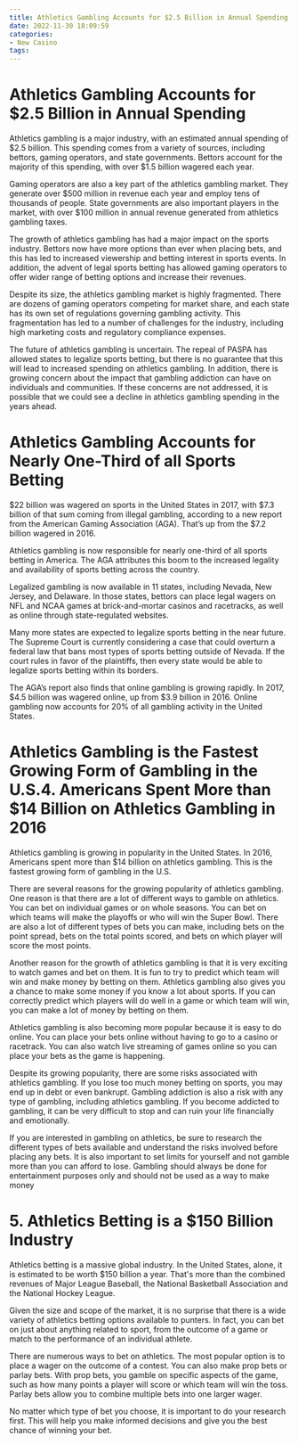 ```yaml
---
title: Athletics Gambling Accounts for $2.5 Billion in Annual Spending
date: 2022-11-30 18:09:59
categories:
- New Casino
tags:
---
```



#  Athletics Gambling Accounts for $2.5 Billion in Annual Spending

Athletics gambling is a major industry, with an estimated annual spending of $2.5 billion. This spending comes from a variety of sources, including bettors, gaming operators, and state governments. Bettors account for the majority of this spending, with over $1.5 billion wagered each year.

Gaming operators are also a key part of the athletics gambling market. They generate over $500 million in revenue each year and employ tens of thousands of people. State governments are also important players in the market, with over $100 million in annual revenue generated from athletics gambling taxes.

The growth of athletics gambling has had a major impact on the sports industry. Bettors now have more options than ever when placing bets, and this has led to increased viewership and betting interest in sports events. In addition, the advent of legal sports betting has allowed gaming operators to offer wider range of betting options and increase their revenues.

Despite its size, the athletics gambling market is highly fragmented. There are dozens of gaming operators competing for market share, and each state has its own set of regulations governing gambling activity. This fragmentation has led to a number of challenges for the industry, including high marketing costs and regulatory compliance expenses.

The future of athletics gambling is uncertain. The repeal of PASPA has allowed states to legalize sports betting, but there is no guarantee that this will lead to increased spending on athletics gambling. In addition, there is growing concern about the impact that gambling addiction can have on individuals and communities. If these concerns are not addressed, it is possible that we could see a decline in athletics gambling spending in the years ahead.

#  Athletics Gambling Accounts for Nearly One-Third of all Sports Betting

$22 billion was wagered on sports in the United States in 2017, with $7.3 billion of that sum coming from illegal gambling, according to a new report from the American Gaming Association (AGA). That’s up from the $7.2 billion wagered in 2016.

Athletics gambling is now responsible for nearly one-third of all sports betting in America. The AGA attributes this boom to the increased legality and availability of sports betting across the country.

Legalized gambling is now available in 11 states, including Nevada, New Jersey, and Delaware. In those states, bettors can place legal wagers on NFL and NCAA games at brick-and-mortar casinos and racetracks, as well as online through state-regulated websites.

Many more states are expected to legalize sports betting in the near future. The Supreme Court is currently considering a case that could overturn a federal law that bans most types of sports betting outside of Nevada. If the court rules in favor of the plaintiffs, then every state would be able to legalize sports betting within its borders.

The AGA’s report also finds that online gambling is growing rapidly. In 2017, $4.5 billion was wagered online, up from $3.9 billion in 2016. Online gambling now accounts for 20% of all gambling activity in the United States.

#  Athletics Gambling is the Fastest Growing Form of Gambling in the U.S.4. Americans Spent More than $14 Billion on Athletics Gambling in 2016

Athletics gambling is growing in popularity in the United States. In 2016, Americans spent more than $14 billion on athletics gambling. This is the fastest growing form of gambling in the U.S.

There are several reasons for the growing popularity of athletics gambling. One reason is that there are a lot of different ways to gamble on athletics. You can bet on individual games or on whole seasons. You can bet on which teams will make the playoffs or who will win the Super Bowl. There are also a lot of different types of bets you can make, including bets on the point spread, bets on the total points scored, and bets on which player will score the most points.

Another reason for the growth of athletics gambling is that it is very exciting to watch games and bet on them. It is fun to try to predict which team will win and make money by betting on them. Athletics gambling also gives you a chance to make some money if you know a lot about sports. If you can correctly predict which players will do well in a game or which team will win, you can make a lot of money by betting on them.

Athletics gambling is also becoming more popular because it is easy to do online. You can place your bets online without having to go to a casino or racetrack. You can also watch live streaming of games online so you can place your bets as the game is happening.

Despite its growing popularity, there are some risks associated with athletics gambling. If you lose too much money betting on sports, you may end up in debt or even bankrupt. Gambling addiction is also a risk with any type of gambling, including athletics gambling. If you become addicted to gambling, it can be very difficult to stop and can ruin your life financially and emotionally.

If you are interested in gambling on athletics, be sure to research the different types of bets available and understand the risks involved before placing any bets. It is also important to set limits for yourself and not gamble more than you can afford to lose. Gambling should always be done for entertainment purposes only and should not be used as a way to make money

# 5. Athletics Betting is a $150 Billion Industry

Athletics betting is a massive global industry. In the United States, alone, it is estimated to be worth $150 billion a year. That's more than the combined revenues of Major League Baseball, the National Basketball Association and the National Hockey League.

Given the size and scope of the market, it is no surprise that there is a wide variety of athletics betting options available to punters. In fact, you can bet on just about anything related to sport, from the outcome of a game or match to the performance of an individual athlete.

There are numerous ways to bet on athletics. The most popular option is to place a wager on the outcome of a contest. You can also make prop bets or parlay bets. With prop bets, you gamble on specific aspects of the game, such as how many points a player will score or which team will win the toss. Parlay bets allow you to combine multiple bets into one larger wager.

No matter which type of bet you choose, it is important to do your research first. This will help you make informed decisions and give you the best chance of winning your bet.